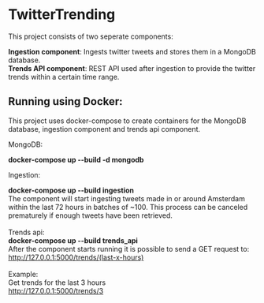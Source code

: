 # TwitterTrending

This project consists of two seperate components:

**Ingestion component**: Ingests twitter tweets and stores them in a MongoDB database.
<br>
**Trends API component**: REST API used after ingestion to provide the twitter trends within a certain time range.

## Running using Docker:

This project uses docker-compose to create containers for the MongoDB database, ingestion component and trends api component.

MongoDB:

**docker-compose up --build -d mongodb**

Ingestion:

**docker-compose up --build ingestion**
<br>
The component will start ingesting tweets made in or around Amsterdam within the last 72 hours in batches of ~100. This process can be canceled prematurely if enough tweets have been retrieved. 
<br>
<br>
Trends api:
<br>
**docker-compose up --build trends_api**
<br>
After the component starts running it is possible to send a GET request to:
<br>
http://127.0.0.1:5000/trends/(last-x-hours)
<br>
<br>
Example:
<br>
Get trends for the last 3 hours
<br>
http://127.0.0.1:5000/trends/3
  
